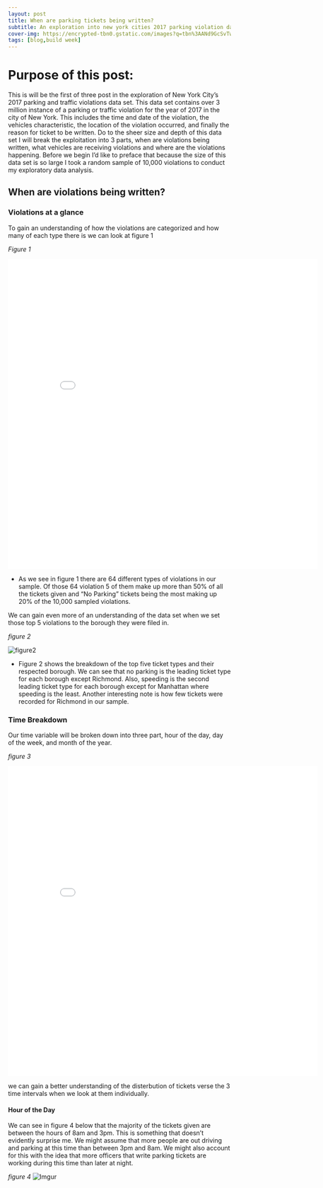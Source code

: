 ```yaml
---
layout: post
title: When are parking tickets being written?
subtitle: An exploration into new york cities 2017 parking violation data set.
cover-img: https://encrypted-tbn0.gstatic.com/images?q=tbn%3AANd9GcSvTwcNZGvPOPu5K4mTKtFjVd6Ge4yA2hDF-O651AVC0RKG0cPj&usqp=CAU
tags: [blog,build week]
---
```

# Purpose of this post:

This is will be the first of three post in the exploration of New York City’s 2017 parking and traffic violations data set. This data set contains over 3 million instance of a parking or traffic violation for the year of 2017 in the city of New York. This includes the time and date of the violation, the vehicles characteristic, the location of the violation occurred, and finally the reason for ticket to be written. Do to the sheer size and depth of this data set I will break the exploitation into 3 parts, when are violations being written, what vehicles are receiving violations and where are the violations happening.  Before we begin I’d like to preface that because the size of this data set is so large I took a random sample of 10,000 violations to conduct my exploratory data analysis. 


## When are violations being written?


### Violations at a glance

To gain an understanding of how the violations are categorized and how many of each type there is we can look at figure 1

*Figure 1*

<iframe width="700" height="700" frameborder="0" scrolling="no" src="//plotly.com/~Terrence.bosco/1.embed"></iframe>

* As we see in figure 1 there are 64 different types of violations in our sample. Of those 64 violation 5 of them make up more than 50% of all the tickets given and “No Parking” tickets being the most making up 20% of the 10,000 sampled violations.

We can gain even more of an understanding of the data set when we set those top 5 violations to the borough they were filed in.

*figure 2*

![figure2](https://i.imgur.com/MgL0uOR.png)

* Figure 2 shows the breakdown of the top five ticket types and their respected borough. We can see that no parking is the leading ticket type for each borough except Richmond. Also, speeding is the second leading ticket type for each borough except for Manhattan where speeding is the least. Another interesting note is how few tickets were recorded for Richmond in our sample.



### Time Breakdown

Our time variable will be broken down into three part, hour of the day, day of the week, and month of the year.

*figure 3*

<iframe width="700" height="700" frameborder="0" scrolling="no" src="//plotly.com/~Terrence.bosco/19.embed"></iframe>

we can gain a better understanding of the disterbution of tickets verse the 3 time intervals when we look at them individually. 

#### Hour of the Day

We can see in figure 4 below that the majority of the tickets given are between the hours of 8am and 3pm. This is something that doesn’t evidently surprise me. We might assume that more people are out driving and parking at this time than between 3pm and 8am. We might also account for this with the idea that more officers that write parking tickets are working during this time than later at night. 

*figure 4*
![Imgur](https://i.imgur.com/eDOBvXg.png)





